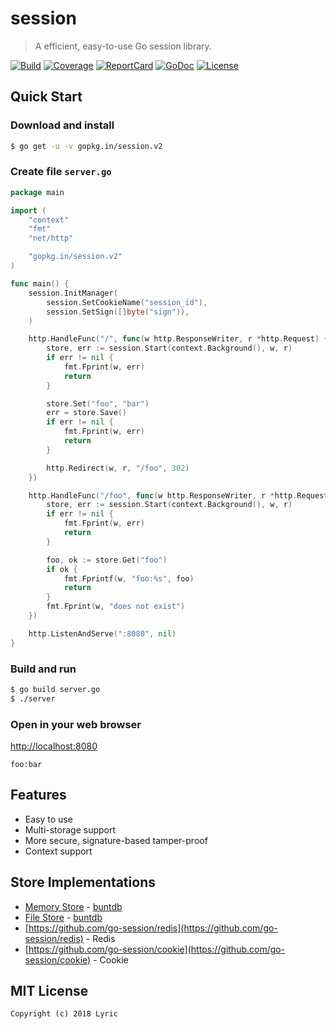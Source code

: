 # session

> A efficient, easy-to-use Go session library.

[![Build][Build-Status-Image]][Build-Status-Url] [![Coverage][Coverage-Image]][Coverage-Url] [![ReportCard][reportcard-image]][reportcard-url] [![GoDoc][godoc-image]][godoc-url] [![License][license-image]][license-url]

## Quick Start

### Download and install

```bash
$ go get -u -v gopkg.in/session.v2
```

### Create file `server.go`

```go
package main

import (
	"context"
	"fmt"
	"net/http"

	"gopkg.in/session.v2"
)

func main() {
	session.InitManager(
		session.SetCookieName("session_id"),
		session.SetSign([]byte("sign")),
	)

	http.HandleFunc("/", func(w http.ResponseWriter, r *http.Request) {
		store, err := session.Start(context.Background(), w, r)
		if err != nil {
			fmt.Fprint(w, err)
			return
		}

		store.Set("foo", "bar")
		err = store.Save()
		if err != nil {
			fmt.Fprint(w, err)
			return
		}

		http.Redirect(w, r, "/foo", 302)
	})

	http.HandleFunc("/foo", func(w http.ResponseWriter, r *http.Request) {
		store, err := session.Start(context.Background(), w, r)
		if err != nil {
			fmt.Fprint(w, err)
			return
		}

		foo, ok := store.Get("foo")
		if ok {
			fmt.Fprintf(w, "foo:%s", foo)
			return
		}
		fmt.Fprint(w, "does not exist")
	})

	http.ListenAndServe(":8080", nil)
}
```

### Build and run

```bash
$ go build server.go
$ ./server
```

### Open in your web browser

<http://localhost:8080>

    foo:bar

## Features

- Easy to use
- Multi-storage support
- More secure, signature-based tamper-proof
- Context support

## Store Implementations

- [Memory Store](https://github.com/go-session/session/blob/master/store.go#L50) - [buntdb](https://github.com/tidwall/buntdb)
- [File Store](https://github.com/go-session/session/blob/master/store.go#L60) - [buntdb](https://github.com/tidwall/buntdb)
- [https://github.com/go-session/redis](https://github.com/go-session/redis) - Redis
- [https://github.com/go-session/cookie](https://github.com/go-session/cookie) - Cookie

## MIT License

    Copyright (c) 2018 Lyric

[reportcard-url]: https://goreportcard.com/report/gopkg.in/session.v2
[reportcard-image]: https://goreportcard.com/badge/gopkg.in/session.v2
[Build-Status-Url]: https://travis-ci.org/go-session/session
[Build-Status-Image]: https://travis-ci.org/go-session/session.svg?branch=master
[Coverage-Url]: https://coveralls.io/github/go-session/session?branch=master
[Coverage-Image]: https://coveralls.io/repos/github/go-session/session/badge.svg?branch=master
[godoc-url]: https://godoc.org/gopkg.in/session.v2
[godoc-image]: https://godoc.org/gopkg.in/session.v2?status.svg
[license-url]: http://opensource.org/licenses/MIT
[license-image]: https://img.shields.io/npm/l/express.svg

